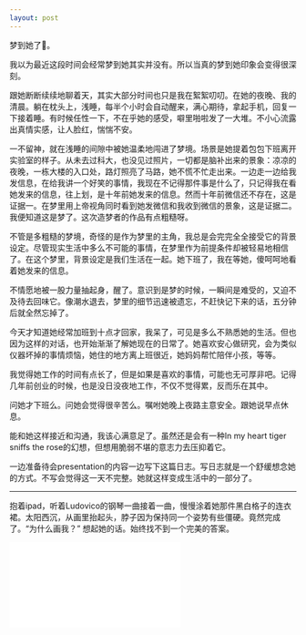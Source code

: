 ```yaml
---
layout: post
---
```


梦到她了🌹。

我以为最近这段时间会经常梦到她其实并没有。所以当真的梦到她印象会变得很深刻。

跟她断断续续地聊着天，其实大部分时间也只是我在絮絮叨叨。在她的夜晚、我的清晨。躺在枕头上，浅睡，每半个小时会自动醒来，满心期待，拿起手机，回复一下接着睡。有时候任性一下，不在乎她的感受，噼里啪啦发了一大堆。不小心流露出真情实感，让人脸红，惴惴不安。

一不留神，就在浅睡的间隙中被她温柔地闯进了梦境。场景是她提着包包下班离开实验室的样子。从未去过科大，也没见过照片，一切都是脑补出来的景象：凉凉的夜晚，一栋大楼的入口处，路灯照亮了马路，她不慌不忙走出来。一边走一边给我发信息，在给我讲一个好笑的事情，我现在不记得那件事是什么了，只记得我在看她发来的信息，往上划，是十年前她发来的信息。然而十年前微信还不存在，这是证据一。在梦里用上帝视角同时看到她发微信和我收到微信的景象，这是证据二。我便知道这是梦了。这次造梦者的作品有点粗糙呀。

不管是多粗糙的梦境，奇怪的是作为梦里的主角，我总是会完完全全接受它的背景设定。尽管现实生活中多么不可能的事情，在梦里作为前提条件却被轻易地相信了。在这个梦里，背景设定是我们生活在一起。她下班了，我在等她，傻呵呵地看着她发来的信息。

不情愿地被一股力量抽起身，醒了。意识到是梦的时候，一瞬间是难受的，又迫不及待去回味它。像潮水退去，梦里的细节迅速被遗忘，不赶快记下来的话，五分钟后就全然忘掉了。

今天才知道她经常加班到十点才回家，我呆了，可见是多么不熟悉她的生活。但也因为这样的对话，也开始渐渐了解她现在的日常了。她喜欢安心做研究，会为类似仪器坏掉的事情烦恼，她住的地方离上班很近，她妈妈帮忙陪伴小孩，等等。

我觉得她工作的时间有点长了，但是如果是喜欢的事情，可能也无可厚非吧。记得几年前创业的时候，也是没日没夜地工作，不仅不觉得累，反而乐在其中。

问她才下班么。问她会觉得很辛苦么。嘱咐她晚上夜路主意安全。跟她说早点休息。

能和她这样接近和沟通，我该心满意足了。虽然还是会有一种In my heart tiger sniffs the rose的幻想，但想用脆弱不堪的意志力去压抑着它。

一边准备待会presentation的内容一边写下这篇日志。写日志就是一个舒缓想念她的方式。不写会觉得这一天不完整。她就这样变成生活中的一部分了。

---

抱着ipad，听着Ludovico的钢琴一曲接着一曲，慢慢涂着她那件黑白格子的连衣裙。太阳西沉，从画里抬起头，脖子因为保持同一个姿势有些僵硬。竟然完成了。“为什么画我？” 想起她的话。始终找不到一个完美的答案。

<div class="responsive-video-container">
  <iframe src="//player.bilibili.com/player.html?aid=764269878&bvid=BV13r4y1k7Sf&cid=445427963&page=1&danmaku=0" scrolling="no" border="0" frameborder="no" framespacing="0" allowfullscreen="true"> </iframe>
</div>